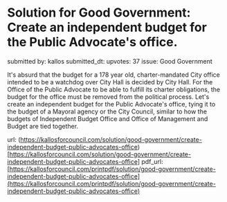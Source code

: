 # Solution for Good Government: Create an independent budget for the Public Advocate's office. #

submitted by: kallos
submitted_dt: 
upvotes: 37
issue: Good Government

It's absurd that the budget for a 178 year old, charter-mandated City office intended to be a watchdog over City Hall is decided by City Hall. For the Office of the Public Advocate to be able to fulfill its charter obligations, the budget for the office must be removed from the political process. Let's create an independent budget for the Public Advocate's office, tying it to the budget of a Mayoral agency or the City Council, similar to how the budgets of Independent Budget Office and Office of Management and Budget are tied together.

url: (https://kallosforcouncil.com/solution/good-government/create-independent-budget-public-advocates-office)[https://kallosforcouncil.com/solution/good-government/create-independent-budget-public-advocates-office]
pdf_url: [https://kallosforcouncil.com/printpdf/solution/good-government/create-independent-budget-public-advocates-office](https://kallosforcouncil.com/printpdf/solution/good-government/create-independent-budget-public-advocates-office)